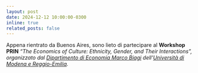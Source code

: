 ```yaml
---
layout: post
date: 2024-12-12 10:00:00-0300
inline: true
related_posts: false
---
```


Appena rientrato da Buenos Aires, sono lieto di partecipare al <b>Workshop PRIN</b> <i>“The Economics of Culture: Ethnicity, Gender, and Their Interactions”<i>, organizzato dal <i>[Dipartimento di Economia Marco Biagi](https://www.economia.unimore.it/it)</i> dell'<i>[Università di Modena e Reggio-Emilia](https://www.unimore.it/it)<i>.
